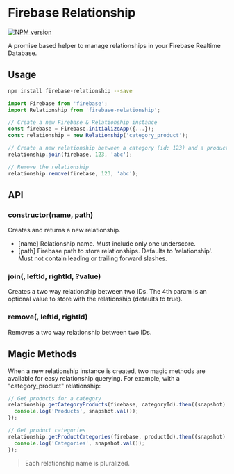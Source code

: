 # Firebase Relationship
[![NPM version][npm-image]][npm-url]

A promise based helper to manage relationships in your Firebase Realtime Database.

## Usage

```bash
npm install firebase-relationship --save
```

```javascript
import Firebase from 'firebase';
import Relationship from 'firebase-relationship';

// Create a new Firebase & Relationship instance
const firebase = Firebase.initializeApp({...});
const relationship = new Relationship('category_product');

// Create a new relationship between a category (id: 123) and a product (id: abc)
relationship.join(firebase, 123, 'abc');

// Remove the relationship
relationship.remove(firebase, 123, 'abc');
```

## API

### constructor(name, path)
Creates and returns a new relationship.

- [name] Relationship name. Must include only one underscore.
- [path] Firebase path to store relationships. Defaults to 'relationship'. Must not contain leading or trailing forward slashes.

### join(<Firebase Instance>, leftId, rightId, ?value)

Creates a two way relationship between two IDs. The 4th param is an optional value to store with the relationship (defaults to true).

### remove(<Firebase Instance>, leftId, rightId)

Removes a two way relationship between two IDs.

## Magic Methods

When a new relationship instance is created, two magic methods are available for easy relationship querying. For example, with a "category_product" relationship:

```javascript
// Get products for a category
relationship.getCategoryProducts(firebase, categoryId).then((snapshot) => {
  console.log('Products', snapshot.val());
});

// Get product categories
relationship.getProductCategories(firebase, productId).then((snapshot) => {
  console.log('Categories', snapshot.val());
});
```

> Each relationship name is pluralized.

[npm-image]: https://img.shields.io/npm/v/firebase-relationship.svg?style=flat-square
[npm-url]: https://npmjs.org/package/firebase-relationship
